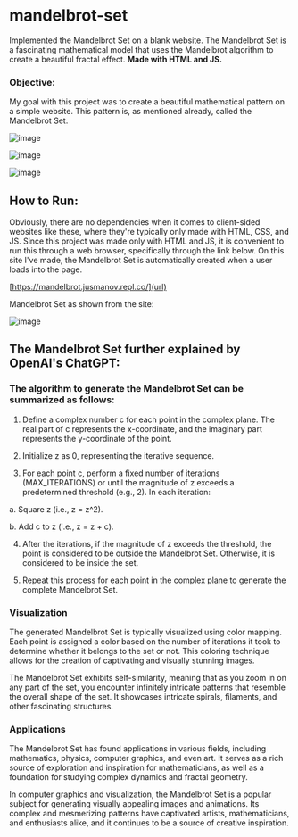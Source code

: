 # mandelbrot-set
Implemented the Mandelbrot Set on a blank website. The Mandelbrot Set is a fascinating mathematical model that uses the Mandelbrot algorithm to create a beautiful fractal effect. **Made with HTML and JS.**

### Objective:
My goal with this project was to create a beautiful mathematical pattern on a simple website. This pattern is, as mentioned already, called the Mandelbrot Set.

![image](https://github.com/Jusmanov/mandelbrot-set/assets/85308633/eb795d7c-e4e1-4eda-bb4f-8bcaca0b04ad)

![image](https://github.com/Jusmanov/mandelbrot-set/assets/85308633/ddf9f5f5-8827-4a37-b7d2-4f2b66c9282e)

![image](https://github.com/Jusmanov/mandelbrot-set/assets/85308633/e038b9a2-c4a8-409d-afa1-2100c6d1bc15)


## How to Run:
Obviously, there are no dependencies when it comes to client-sided websites like these, where they're typically only made with HTML, CSS, and JS. Since this project was made only with HTML and JS, it is convenient to run this through a web browser, specifically through the link below. On this site I've made, the Mandelbrot Set is automatically created when a user loads into the page.

[https://mandelbrot.jusmanov.repl.co/](url)

Mandelbrot Set as shown from the site:

![image](https://github.com/Jusmanov/mandelbrot-set/assets/85308633/36613015-0773-401c-aae0-9fbf59182689)


## **The Mandelbrot Set further explained by OpenAI's ChatGPT:**

### **The algorithm to generate the Mandelbrot Set can be summarized as follows:**

1. Define a complex number c for each point in the complex plane. The real part of c represents the x-coordinate, and the imaginary part represents the y-coordinate of the point.

2. Initialize z as 0, representing the iterative sequence.

3. For each point c, perform a fixed number of iterations (MAX_ITERATIONS) or until the magnitude of z exceeds a predetermined threshold (e.g., 2). In each iteration:

  a. Square z (i.e., z = z^2).

  b. Add c to z (i.e., z = z + c).

4. After the iterations, if the magnitude of z exceeds the threshold, the point is considered to be outside the Mandelbrot Set. Otherwise, it is considered to be inside the set.

5. Repeat this process for each point in the complex plane to generate the complete Mandelbrot Set.

### **Visualization**
The generated Mandelbrot Set is typically visualized using color mapping. Each point is assigned a color based on the number of iterations it took to determine whether it belongs to the set or not. This coloring technique allows for the creation of captivating and visually stunning images.

The Mandelbrot Set exhibits self-similarity, meaning that as you zoom in on any part of the set, you encounter infinitely intricate patterns that resemble the overall shape of the set. It showcases intricate spirals, filaments, and other fascinating structures.

### **Applications**
The Mandelbrot Set has found applications in various fields, including mathematics, physics, computer graphics, and even art. It serves as a rich source of exploration and inspiration for mathematicians, as well as a foundation for studying complex dynamics and fractal geometry.

In computer graphics and visualization, the Mandelbrot Set is a popular subject for generating visually appealing images and animations. Its complex and mesmerizing patterns have captivated artists, mathematicians, and enthusiasts alike, and it continues to be a source of creative inspiration.
